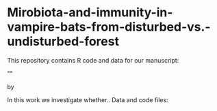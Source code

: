 # Mirobiota-and-immunity-in-vampire-bats-from-disturbed-vs.-undisturbed-forest



This repository contains R code and data for our manuscript:

""

by 

In this work we investigate whether..
Data and code files:
